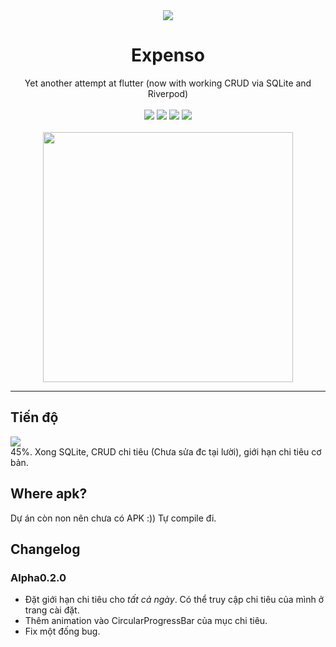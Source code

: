 <div align="center">  
<img src="https://github.com/wu4ngg/Expenso/assets/68984861/62e8cd4e-3287-4e2e-8600-e34a93bb4179"/>
<h1>Expenso</h1>
Yet another attempt at flutter (now with working CRUD via SQLite and Riverpod)
<br>
<br>
<img src="https://img.shields.io/badge/Flutter-%2302569B.svg?style=for-the-badge&logo=Flutter&logoColor=white"/>
<img src="https://img.shields.io/badge/dart-%230175C2.svg?style=for-the-badge&logo=dart&logoColor=white"/>
<img src="https://img.shields.io/badge/Android-3DDC84?style=for-the-badge&logo=android&logoColor=white"/>
<img src="https://img.shields.io/badge/iOS-000000?style=for-the-badge&logo=ios&logoColor=white"/>
<br>
<br>
<img src="https://github.com/wu4ngg/Expenso/assets/68984861/ff54bb72-9aab-4cb2-9559-273cf215cc64" height=400/>
<hr/>
</div>

## Tiến độ
![](https://geps.dev/progress/45)\
45%. Xong SQLite, CRUD chi tiêu (Chưa sửa đc tại lười), giới hạn chi tiêu cơ bản.

## Where apk?
Dự án còn non nên chưa có APK :)) Tự compile đi.

## Changelog
### Alpha0.2.0
- Đặt giới hạn chi tiêu cho *tất cả ngày*. Có thể truy cập chi tiêu của mình ở trang cài đặt.
- Thêm animation vào CircularProgressBar của mục chi tiêu.
- Fix một đống bug.
